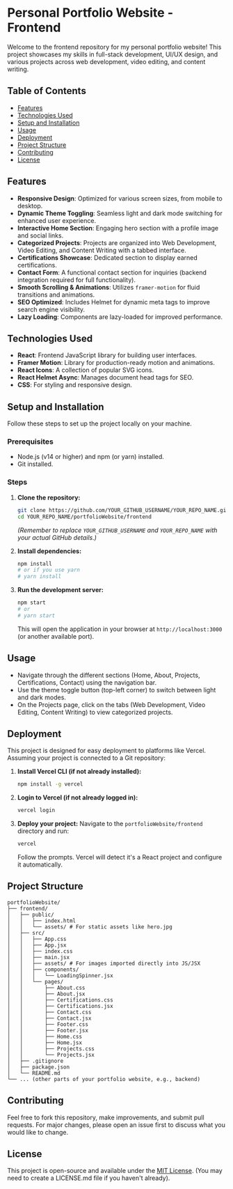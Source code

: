 # Personal Portfolio Website - Frontend

Welcome to the frontend repository for my personal portfolio website! This project showcases my skills in full-stack development, UI/UX design, and various projects across web development, video editing, and content writing.

## Table of Contents

- [Features](#features)
- [Technologies Used](#technologies-used)
- [Setup and Installation](#setup-and-installation)
- [Usage](#usage)
- [Deployment](#deployment)
- [Project Structure](#project-structure)
- [Contributing](#contributing)
- [License](#license)

## Features

- **Responsive Design**: Optimized for various screen sizes, from mobile to desktop.
- **Dynamic Theme Toggling**: Seamless light and dark mode switching for enhanced user experience.
- **Interactive Home Section**: Engaging hero section with a profile image and social links.
- **Categorized Projects**: Projects are organized into Web Development, Video Editing, and Content Writing with a tabbed interface.
- **Certifications Showcase**: Dedicated section to display earned certifications.
- **Contact Form**: A functional contact section for inquiries (backend integration required for full functionality).
- **Smooth Scrolling & Animations**: Utilizes `framer-motion` for fluid transitions and animations.
- **SEO Optimized**: Includes Helmet for dynamic meta tags to improve search engine visibility.
- **Lazy Loading**: Components are lazy-loaded for improved performance.

## Technologies Used

- **React**: Frontend JavaScript library for building user interfaces.
- **Framer Motion**: Library for production-ready motion and animations.
- **React Icons**: A collection of popular SVG icons.
- **React Helmet Async**: Manages document head tags for SEO.
- **CSS**: For styling and responsive design.

## Setup and Installation

Follow these steps to set up the project locally on your machine.

### Prerequisites

- Node.js (v14 or higher) and npm (or yarn) installed.
- Git installed.

### Steps

1.  **Clone the repository:**
    ```bash
    git clone https://github.com/YOUR_GITHUB_USERNAME/YOUR_REPO_NAME.git
    cd YOUR_REPO_NAME/portfolioWebsite/frontend
    ```
    *(Remember to replace `YOUR_GITHUB_USERNAME` and `YOUR_REPO_NAME` with your actual GitHub details.)*

2.  **Install dependencies:**
    ```bash
    npm install
    # or if you use yarn
    # yarn install
    ```

3.  **Run the development server:**
    ```bash
    npm start
    # or
    # yarn start
    ```
    This will open the application in your browser at `http://localhost:3000` (or another available port).

## Usage

- Navigate through the different sections (Home, About, Projects, Certifications, Contact) using the navigation bar.
- Use the theme toggle button (top-left corner) to switch between light and dark modes.
- On the Projects page, click on the tabs (Web Development, Video Editing, Content Writing) to view categorized projects.

## Deployment

This project is designed for easy deployment to platforms like Vercel. Assuming your project is connected to a Git repository:

1.  **Install Vercel CLI (if not already installed):**
    ```bash
    npm install -g vercel
    ```

2.  **Login to Vercel (if not already logged in):**
    ```bash
    vercel login
    ```

3.  **Deploy your project:**
    Navigate to the `portfolioWebsite/frontend` directory and run:
    ```bash
    vercel
    ```
    Follow the prompts. Vercel will detect it's a React project and configure it automatically.

## Project Structure

```
portfolioWebsite/
├── frontend/
│   ├── public/
│   │   ├── index.html
│   │   └── assets/ # For static assets like hero.jpg
│   ├── src/
│   │   ├── App.css
│   │   ├── App.jsx
│   │   ├── index.css
│   │   ├── main.jsx
│   │   ├── assets/ # For images imported directly into JS/JSX
│   │   ├── components/
│   │   │   └── LoadingSpinner.jsx
│   │   └── pages/
│   │       ├── About.css
│   │       ├── About.jsx
│   │       ├── Certifications.css
│   │       ├── Certifications.jsx
│   │       ├── Contact.css
│   │       ├── Contact.jsx
│   │       ├── Footer.css
│   │       ├── Footer.jsx
│   │       ├── Home.css
│   │       ├── Home.jsx
│   │       ├── Projects.css
│   │       └── Projects.jsx
│   ├── .gitignore
│   ├── package.json
│   └── README.md
└── ... (other parts of your portfolio website, e.g., backend)
```

## Contributing

Feel free to fork this repository, make improvements, and submit pull requests. For major changes, please open an issue first to discuss what you would like to change.

## License

This project is open-source and available under the [MIT License](LICENSE.md). (You may need to create a LICENSE.md file if you haven't already).  
